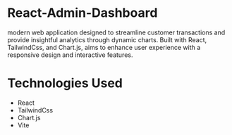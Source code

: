 # React-Admin-Dashboard
modern web application designed to streamline customer transactions and provide 
insightful analytics through dynamic charts. Built with React, TailwindCss, and Chart.js, 
aims to enhance user experience with a responsive design and interactive features.

# Technologies Used
- React
- TailwindCss
- Chart.js
- Vite
